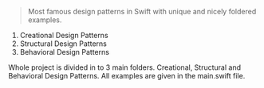> Most famous design patterns in Swift with unique and nicely foldered examples. 

 1. Creational Design Patterns
 2. Structural Design Patterns
 3. Behavioral Design Patterns
 
Whole project is divided in to 3 main folders. Creational, Structural and Behavioral Design Patterns. All examples are given in the main.swift file. 
